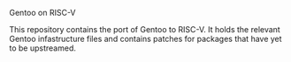 Gentoo on RISC-V

This repository contains the port of Gentoo to RISC-V.  It holds the
relevant Gentoo infastructure files and contains patches for packages
that have yet to be upstreamed.
